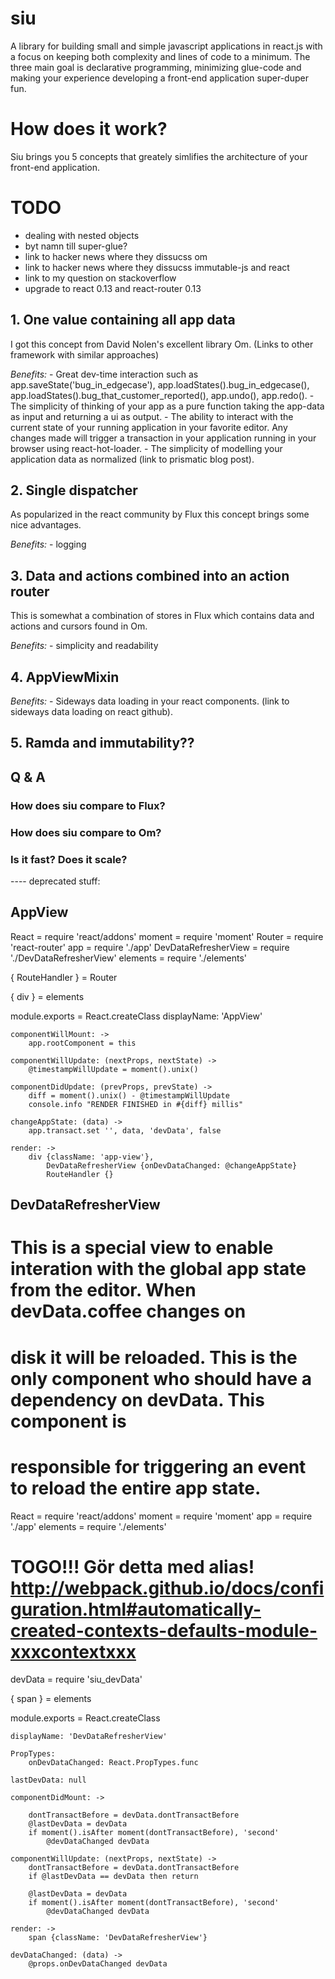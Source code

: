 # siu
A library for building small and simple javascript applications in react.js with a focus on keeping both complexity and lines of code to a minimum. The three main goal is declarative programming, minimizing glue-code and making your experience developing a front-end application super-duper fun.

# How does it work?
Siu brings you 5 concepts that greately simlifies the architecture of your front-end application.


# TODO
- dealing with nested objects
- byt namn till super-glue?
- link to hacker news where they dissucss om
- link to hacker news where they dissucss immutable-js and react
- link to my question on stackoverflow
- upgrade to react 0.13 and react-router 0.13


## 1. One value containing all app data
I got this concept from David Nolen's excellent library Om. (Links to other framework with similar approaches)

*Benefits:* 
	- Great dev-time interaction such as app.saveState('bug_in_edgecase'), app.loadStates().bug_in_edgecase(), app.loadStates().bug_that_customer_reported(), app.undo(), app.redo().
	- The simplicity of thinking of your app as a pure function taking the app-data as input and returning a ui as output.
	- The ability to interact with the current state of your running application in your favorite editor. Any changes made will trigger a transaction in your application running in your browser using react-hot-loader.
	- The simplicity of modelling your application data as normalized (link to prismatic blog post).

## 2. Single dispatcher
As popularized in the react community by Flux this concept brings some nice advantages.

*Benefits:* 
	- logging

## 3. Data and actions combined into an action router
This is somewhat a combination of stores in Flux which contains data and actions and cursors found in Om.

*Benefits:* 
	- simplicity and readability

## 4. AppViewMixin

*Benefits:* 
	- Sideways data loading in your react components. (link to sideways data loading on react github).

## 5. Ramda and immutability??


## Q & A

### How does siu compare to Flux?

### How does siu compare to Om?

### Is it fast? Does it scale?















---- deprecated stuff:


AppView
--------
React = require 'react/addons'
moment = require 'moment'
Router = require 'react-router'
app = require './app'
DevDataRefresherView = require './DevDataRefresherView'
elements = require './elements'

{ RouteHandler } = Router

{ div } = elements

module.exports = React.createClass
	displayName:  'AppView'

	componentWillMount: ->
		app.rootComponent = this

	componentWillUpdate: (nextProps, nextState) ->
		@timestampWillUpdate = moment().unix()

	componentDidUpdate: (prevProps, prevState) ->
		diff = moment().unix() - @timestampWillUpdate
		console.info "RENDER FINISHED in #{diff} millis"

	changeAppState: (data) ->
		app.transact.set '', data, 'devData', false

	render: ->
		div {className: 'app-view'},
			DevDataRefresherView {onDevDataChanged: @changeAppState}
			RouteHandler {}






DevDataRefresherView
--------------------
# This is a special view to enable interation with the global app state from the editor. When devData.coffee changes on
# disk it will be reloaded. This is the only component who should have a dependency on devData. This component is
# responsible for triggering an event to reload the entire app state.


React = require 'react/addons'
moment = require 'moment'
app = require './app'
elements = require './elements'

# TOGO!!! Gör detta med alias! http://webpack.github.io/docs/configuration.html#automatically-created-contexts-defaults-module-xxxcontextxxx
devData = require 'siu_devData'



{ span } = elements

module.exports = React.createClass

	displayName: 'DevDataRefresherView'

	PropTypes:
		onDevDataChanged: React.PropTypes.func

	lastDevData: null

	componentDidMount: ->

		dontTransactBefore = devData.dontTransactBefore
		@lastDevData = devData
		if moment().isAfter moment(dontTransactBefore), 'second'
			@devDataChanged devData

	componentWillUpdate: (nextProps, nextState) ->
		dontTransactBefore = devData.dontTransactBefore
		if @lastDevData == devData then return

		@lastDevData = devData
		if moment().isAfter moment(dontTransactBefore), 'second'
			@devDataChanged devData

	render: ->
		span {className: 'DevDataRefresherView'}

	devDataChanged: (data) ->
		@props.onDevDataChanged devData









